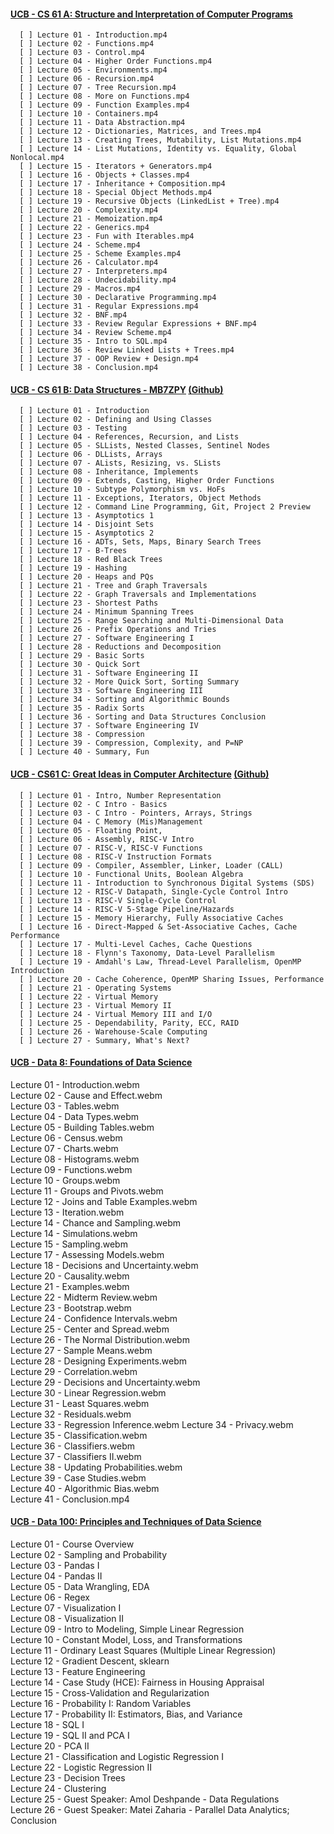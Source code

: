 #### [UCB - CS 61 A: Structure and Interpretation of Computer Programs](https://inst.eecs.berkeley.edu/~cs61a/sp21/)<br>
      
      [ ] Lecture 01 - Introduction.mp4
      [ ] Lecture 02 - Functions.mp4
      [ ] Lecture 03 - Control.mp4 
      [ ] Lecture 04 - Higher Order Functions.mp4 
      [ ] Lecture 05 - Environments.mp4
      [ ] Lecture 06 - Recursion.mp4
      [ ] Lecture 07 - Tree Recursion.mp4
      [ ] Lecture 08 - More on Functions.mp4                                      
      [ ] Lecture 09 - Function Examples.mp4                                             
      [ ] Lecture 10 - Containers.mp4                                                   
      [ ] Lecture 11 - Data Abstraction.mp4                                             
      [ ] Lecture 12 - Dictionaries, Matrices, and Trees.mp4                            
      [ ] Lecture 13 - Creating Trees, Mutability, List Mutations.mp4                   
      [ ] Lecture 14 - List Mutations, Identity vs. Equality, Global Nonlocal.mp4        
      [ ] Lecture 15 - Iterators + Generators.mp4                                        
      [ ] Lecture 16 - Objects + Classes.mp4                                             
      [ ] Lecture 17 - Inheritance + Composition.mp4                                     
      [ ] Lecture 18 - Special Object Methods.mp4                                       
      [ ] Lecture 19 - Recursive Objects (LinkedList + Tree).mp4                        
      [ ] Lecture 20 - Complexity.mp4                                                   
      [ ] Lecture 21 - Memoization.mp4                                                  
      [ ] Lecture 22 - Generics.mp4                                                     
      [ ] Lecture 23 - Fun with Iterables.mp4                                           
      [ ] Lecture 24 - Scheme.mp4                                                       
      [ ] Lecture 25 - Scheme Examples.mp4                                              
      [ ] Lecture 26 - Calculator.mp4                                                   
      [ ] Lecture 27 - Interpreters.mp4                                                 
      [ ] Lecture 28 - Undecidability.mp4                                               
      [ ] Lecture 29 - Macros.mp4                                                       
      [ ] Lecture 30 - Declarative Programming.mp4
      [ ] Lecture 31 - Regular Expressions.mp4 
      [ ] Lecture 32 - BNF.mp4
      [ ] Lecture 33 - Review Regular Expressions + BNF.mp4
      [ ] Lecture 34 - Review Scheme.mp4 
      [ ] Lecture 35 - Intro to SQL.mp4
      [ ] Lecture 36 - Review Linked Lists + Trees.mp4   
      [ ] Lecture 37 - OOP Review + Design.mp4   
      [ ] Lecture 38 - Conclusion.mp4
      
#### [UCB - CS 61 B: Data Structures - MB7ZPY](https://sp21.datastructur.es/) [(Github)](https://github.com/orgs/Berkeley-CS61B/repositories)<br>

      [ ] Lecture 01 - Introduction                 
      [ ] Lecture 02 - Defining and Using Classes
      [ ] Lecture 03 - Testing
      [ ] Lecture 04 - References, Recursion, and Lists
      [ ] Lecture 05 - SLLists, Nested Classes, Sentinel Nodes
      [ ] Lecture 06 - DLLists, Arrays
      [ ] Lecture 07 - ALists, Resizing, vs. SLists
      [ ] Lecture 08 - Inheritance, Implements
      [ ] Lecture 09 - Extends, Casting, Higher Order Functions
      [ ] Lecture 10 - Subtype Polymorphism vs. HoFs
      [ ] Lecture 11 - Exceptions, Iterators, Object Methods
      [ ] Lecture 12 - Command Line Programming, Git, Project 2 Preview
      [ ] Lecture 13 - Asymptotics 1
      [ ] Lecture 14 - Disjoint Sets
      [ ] Lecture 15 - Asymptotics 2
      [ ] Lecture 16 - ADTs, Sets, Maps, Binary Search Trees
      [ ] Lecture 17 - B-Trees
      [ ] Lecture 18 - Red Black Trees
      [ ] Lecture 19 - Hashing
      [ ] Lecture 20 - Heaps and PQs
      [ ] Lecture 21 - Tree and Graph Traversals
      [ ] Lecture 22 - Graph Traversals and Implementations
      [ ] Lecture 23 - Shortest Paths
      [ ] Lecture 24 - Minimum Spanning Trees
      [ ] Lecture 25 - Range Searching and Multi-Dimensional Data
      [ ] Lecture 26 - Prefix Operations and Tries
      [ ] Lecture 27 - Software Engineering I
      [ ] Lecture 28 - Reductions and Decomposition
      [ ] Lecture 29 - Basic Sorts
      [ ] Lecture 30 - Quick Sort
      [ ] Lecture 31 - Software Engineering II
      [ ] Lecture 32 - More Quick Sort, Sorting Summary
      [ ] Lecture 33 - Software Engineering III
      [ ] Lecture 34 - Sorting and Algorithmic Bounds
      [ ] Lecture 35 - Radix Sorts
      [ ] Lecture 36 - Sorting and Data Structures Conclusion
      [ ] Lecture 37 - Software Engineering IV
      [ ] Lecture 38 - Compression
      [ ] Lecture 39 - Compression, Complexity, and P=NP
      [ ] Lecture 40 - Summary, Fun

#### [UCB - CS61 C: Great Ideas in Computer Architecture](https://cs61c.org/sp22/) [(Github)](https://github.com/orgs/61c-teach/repositories)<br>

      [ ] Lecture 01 - Intro, Number Representation
      [ ] Lecture 02 - C Intro - Basics
      [ ] Lecture 03 - C Intro - Pointers, Arrays, Strings
      [ ] Lecture 04 - C Memory (Mis)Management
      [ ] Lecture 05 - Floating Point, 
      [ ] Lecture 06 - Assembly, RISC-V Intro
      [ ] Lecture 07 - RISC-V, RISC-V Functions
      [ ] Lecture 08 - RISC-V Instruction Formats
      [ ] Lecture 09 - Compiler, Assembler, Linker, Loader (CALL)
      [ ] Lecture 10 - Functional Units, Boolean Algebra
      [ ] Lecture 11 - Introduction to Synchronous Digital Systems (SDS)
      [ ] Lecture 12 - RISC-V Datapath, Single-Cycle Control Intro
      [ ] Lecture 13 - RISC-V Single-Cycle Control
      [ ] Lecture 14 - RISC-V 5-Stage Pipeline/Hazards
      [ ] Lecture 15 - Memory Hierarchy, Fully Associative Caches
      [ ] Lecture 16 - Direct-Mapped & Set-Associative Caches, Cache Performance
      [ ] Lecture 17 - Multi-Level Caches, Cache Questions
      [ ] Lecture 18 - Flynn's Taxonomy, Data-Level Parallelism
      [ ] Lecture 19 - Amdahl's Law, Thread-Level Parallelism, OpenMP Introduction
      [ ] Lecture 20 - Cache Coherence, OpenMP Sharing Issues, Performance
      [ ] Lecture 21 - Operating Systems
      [ ] Lecture 22 - Virtual Memory
      [ ] Lecture 23 - Virtual Memory II
      [ ] Lecture 24 - Virtual Memory III and I/O
      [ ] Lecture 25 - Dependability, Parity, ECC, RAID
      [ ] Lecture 26 - Warehouse-Scale Computing
      [ ] Lecture 27 - Summary, What's Next?

#### [UCB - Data 8: Foundations of Data Science](http://data8.org/fa21/)

Lecture 01 - Introduction.webm                                                                                                           
Lecture 02 - Cause and Effect.webm                                                                                                       
Lecture 03 - Tables.webm                                                                                                                 
Lecture 04 - Data Types.webm                                                                                                             
Lecture 05 - Building Tables.webm                                                                                                        
Lecture 06 - Census.webm                                                                                                                 
Lecture 07 - Charts.webm                                                                                                                 
Lecture 08 - Histograms.webm                                                                                                             
Lecture 09 - Functions.webm                                                                                                              
Lecture 10 - Groups.webm                                                                                                                 
Lecture 11 - Groups and Pivots.webm                                                                                                      
Lecture 12 - Joins and Table Examples.webm                                                                                               
Lecture 13 - Iteration.webm                                                                                                              
Lecture 14 - Chance and Sampling.webm                                                                                                    
Lecture 14 - Simulations.webm                                                                                                            
Lecture 15 - Sampling.webm                                                                                                               
Lecture 17 - Assessing Models.webm                                                                                                       
Lecture 18 - Decisions and Uncertainty.webm                                                                                              
Lecture 20 - Causality.webm                                                                                                              
Lecture 21 - Examples.webm                                                                                                               
Lecture 22 - Midterm Review.webm                                                                                                         
Lecture 23 - Bootstrap.webm                                                                                                              
Lecture 24 - Confidence Intervals.webm                                                                                                   
Lecture 25 - Center and Spread.webm                                                                                                      
Lecture 26 - The Normal Distribution.webm                                                                                                
Lecture 27 - Sample Means.webm                                                                                                           
Lecture 28 - Designing Experiments.webm                                                                                                  
Lecture 29 - Correlation.webm                                                                                                            
Lecture 29 - Decisions and Uncertainty.webm                                                                                              
Lecture 30 - Linear Regression.webm                                                                                                      
Lecture 31 - Least Squares.webm                                                                                                          
Lecture 32 - Residuals.webm                                                                                                      
Lecture 33 - Regression Inference.webm
Lecture 34 - Privacy.webm                                                                                                                
Lecture 35 - Classification.webm                                                                                                         
Lecture 36 - Classifiers.webm                                                                                                            
Lecture 37 - Classifiers II.webm                                                                                                         
Lecture 38 - Updating Probabilities.webm                                                                                                 
Lecture 39 - Case Studies.webm                                                                                                           
Lecture 40 - Algorithmic Bias.webm                                                                                                       
Lecture 41 - Conclusion.mp4 

#### [UCB - Data 100: Principles and Techniques of Data Science](https://ds100.org/sp22/)

Lecture 01 - Course Overview                                                                                                             
Lecture 02 - Sampling and Probability                                                                                                    
Lecture 03 - Pandas I                                                                                                                    
Lecture 04 - Pandas II                                                                                                                   
Lecture 05 - Data Wrangling, EDA                                                                                                         
Lecture 06 - Regex                                                                                                                       
Lecture 07 - Visualization I                                                                                                             
Lecture 08 - Visualization II                                                                                                            
Lecture 09 - Intro to Modeling, Simple Linear Regression                                                                                 
Lecture 10 - Constant Model, Loss, and Transformations                                                                                   
Lecture 11 - Ordinary Least Squares (Multiple Linear Regression)                                                                         
Lecture 12 - Gradient Descent, sklearn                                                                                                   
Lecture 13 - Feature Engineering                                                                                                         
Lecture 14 - Case Study (HCE): Fairness in Housing Appraisal                                                                             
Lecture 15 - Cross-Validation and Regularization                                                                                         
Lecture 16 - Probability I: Random Variables                                                                                             
Lecture 17 - Probability II: Estimators, Bias, and Variance                                                                              
Lecture 18 - SQL I                                                                                                                       
Lecture 19 - SQL II and PCA I                                                                                                            
Lecture 20 - PCA II                                                                                                                      
Lecture 21 - Classification and Logistic Regression I                                                                                    
Lecture 22 - Logistic Regression II                                                                                                      
Lecture 23 - Decision Trees                                                                                                              
Lecture 24 - Clustering                                                                                                                  
Lecture 25 - Guest Speaker: Amol Deshpande - Data Regulations                                                                            
Lecture 26 - Guest Speaker: Matei Zaharia - Parallel Data Analytics; Conclusion
